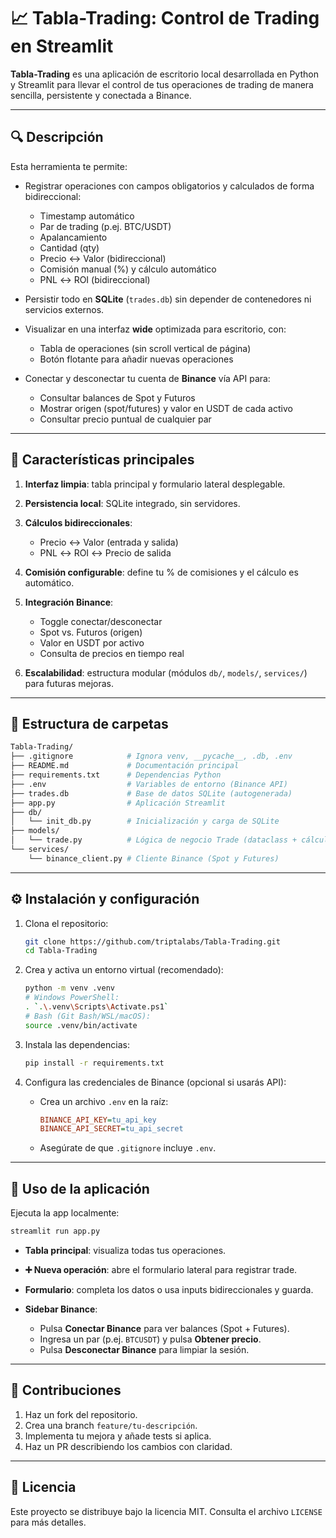 # 📈 Tabla-Trading: Control de Trading en Streamlit

**Tabla-Trading** es una aplicación de escritorio local desarrollada en Python y Streamlit para llevar el control de tus operaciones de trading de manera sencilla, persistente y conectada a Binance.

---

## 🔍 Descripción

Esta herramienta te permite:

* Registrar operaciones con campos obligatorios y calculados de forma bidireccional:

  * Timestamp automático
  * Par de trading (p.ej. BTC/USDT)
  * Apalancamiento
  * Cantidad (qty)
  * Precio ↔ Valor (bidireccional)
  * Comisión manual (%) y cálculo automático
  * PNL ↔ ROI (bidireccional)
* Persistir todo en **SQLite** (`trades.db`) sin depender de contenedores ni servicios externos.
* Visualizar en una interfaz **wide** optimizada para escritorio, con:

  * Tabla de operaciones (sin scroll vertical de página)
  * Botón flotante para añadir nuevas operaciones
* Conectar y desconectar tu cuenta de **Binance** vía API para:

  * Consultar balances de Spot y Futuros
  * Mostrar origen (spot/futures) y valor en USDT de cada activo
  * Consultar precio puntual de cualquier par

---

## 🚀 Características principales

1. **Interfaz limpia**: tabla principal y formulario lateral desplegable.
2. **Persistencia local**: SQLite integrado, sin servidores.
3. **Cálculos bidireccionales**:

   * Precio ↔ Valor (entrada y salida)
   * PNL ↔ ROI ↔ Precio de salida
4. **Comisión configurable**: define tu % de comisiones y el cálculo es automático.
5. **Integración Binance**:

   * Toggle conectar/desconectar
   * Spot vs. Futuros (origen)
   * Valor en USDT por activo
   * Consulta de precios en tiempo real
6. **Escalabilidad**: estructura modular (módulos `db/`, `models/`, `services/`) para futuras mejoras.

---

## 📂 Estructura de carpetas

```bash
Tabla-Trading/
├── .gitignore            # Ignora venv, __pycache__, .db, .env
├── README.md             # Documentación principal
├── requirements.txt      # Dependencias Python
├── .env                  # Variables de entorno (Binance API)
├── trades.db             # Base de datos SQLite (autogenerada)
├── app.py                # Aplicación Streamlit
├── db/
│   └── init_db.py        # Inicialización y carga de SQLite
├── models/
│   └── trade.py          # Lógica de negocio Trade (dataclass + cálculos)
└── services/
    └── binance_client.py # Cliente Binance (Spot y Futures)
```

---

## ⚙️ Instalación y configuración

1. Clona el repositorio:

   ```bash
   git clone https://github.com/triptalabs/Tabla-Trading.git
   cd Tabla-Trading
   ```

2. Crea y activa un entorno virtual (recomendado):

   ```bash
   python -m venv .venv
   # Windows PowerShell:
   . `.\.venv\Scripts\Activate.ps1`
   # Bash (Git Bash/WSL/macOS):
   source .venv/bin/activate
   ```

3. Instala las dependencias:

   ```bash
   pip install -r requirements.txt
   ```

4. Configura las credenciales de Binance (opcional si usarás API):

   * Crea un archivo `.env` en la raíz:

     ```ini
     BINANCE_API_KEY=tu_api_key
     BINANCE_API_SECRET=tu_api_secret
     ```
   * Asegúrate de que `.gitignore` incluye `.env`.

---

## 🎯 Uso de la aplicación

Ejecuta la app localmente:

```bash
streamlit run app.py
```

* **Tabla principal**: visualiza todas tus operaciones.
* **➕ Nueva operación**: abre el formulario lateral para registrar trade.
* **Formulario**: completa los datos o usa inputs bidireccionales y guarda.
* **Sidebar Binance**:

  * Pulsa **Conectar Binance** para ver balances (Spot + Futures).
  * Ingresa un par (p.ej. `BTCUSDT`) y pulsa **Obtener precio**.
  * Pulsa **Desconectar Binance** para limpiar la sesión.

---

## 🤝 Contribuciones

1. Haz un fork del repositorio.
2. Crea una branch `feature/tu-descripción`.
3. Implementa tu mejora y añade tests si aplica.
4. Haz un PR describiendo los cambios con claridad.

---

## 📄 Licencia

Este proyecto se distribuye bajo la licencia MIT. Consulta el archivo `LICENSE` para más detalles.
